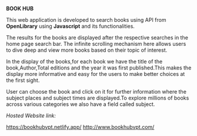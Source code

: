 **BOOK HUB**

This web application is developed to search books using API from **OpenLibrary** using **Javascript** and its functionalities.

The results for the books are displayed after the respective searches in the home page search bar.
The infinite scrolling mechanism here allows users to dive deep and view more books based on their topic of interest.

In the display of the books,for each book we have the title of the book,Author,Total editions and the year it was first published.This makes the display more informative and easy for the users to make better choices at the first sight.

User can choose the book and click on it for further information where the subject places and subject times are displayed.To explore millions of books across various categories we also have a field called subject.

*Hosted Website link:*

https://bookhubvpt.netlify.app/
http://www.bookhubvpt.com/


